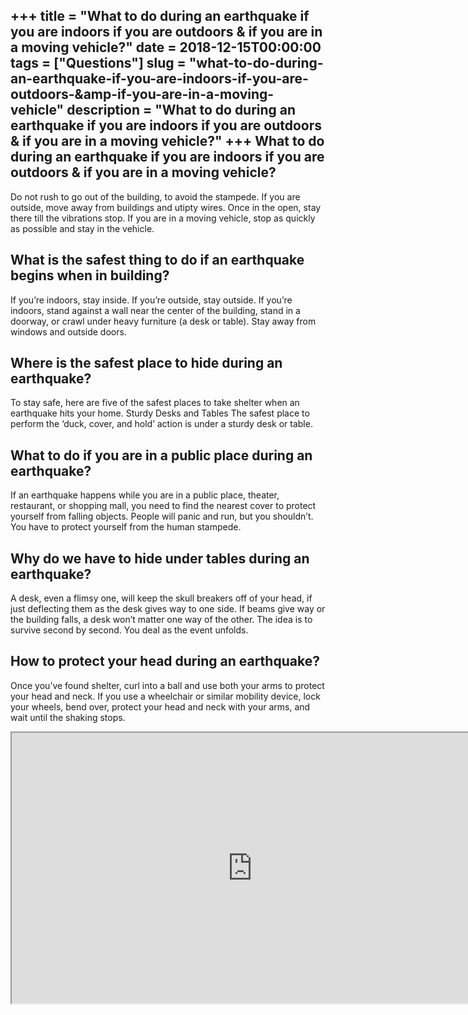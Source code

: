 +++
title = "What to do during an earthquake if you are indoors if you are outdoors &amp; if you are in a moving vehicle?"
date = 2018-12-15T00:00:00
tags = ["Questions"]
slug = "what-to-do-during-an-earthquake-if-you-are-indoors-if-you-are-outdoors-&amp-if-you-are-in-a-moving-vehicle"
description = "What to do during an earthquake if you are indoors if you are outdoors &amp; if you are in a moving vehicle?"
+++
What to do during an earthquake if you are indoors if you are outdoors &amp; if you are in a moving vehicle?
------------------------------------------------------------------------------------------------------------

Do not rush to go out of the building, to avoid the stampede. If you are outside, move away from buildings and utipty wires. Once in the open, stay there till the vibrations stop. If you are in a moving vehicle, stop as quickly as possible and stay in the vehicle.

What is the safest thing to do if an earthquake begins when in building?
------------------------------------------------------------------------

If you’re indoors, stay inside. If you’re outside, stay outside. If you’re indoors, stand against a wall near the center of the building, stand in a doorway, or crawl under heavy furniture (a desk or table). Stay away from windows and outside doors.

Where is the safest place to hide during an earthquake?
-------------------------------------------------------

To stay safe, here are five of the safest places to take shelter when an earthquake hits your home. Sturdy Desks and Tables The safest place to perform the ‘duck, cover, and hold’ action is under a sturdy desk or table.

What to do if you are in a public place during an earthquake?
-------------------------------------------------------------

If an earthquake happens while you are in a public place, theater, restaurant, or shopping mall, you need to find the nearest cover to protect yourself from falling objects. People will panic and run, but you shouldn’t. You have to protect yourself from the human stampede.

Why do we have to hide under tables during an earthquake?
---------------------------------------------------------

A desk, even a flimsy one, will keep the skull breakers off of your head, if just deflecting them as the desk gives way to one side. If beams give way or the building falls, a desk won’t matter one way of the other. The idea is to survive second by second. You deal as the event unfolds.

How to protect your head during an earthquake?
----------------------------------------------

Once you’ve found shelter, curl into a ball and use both your arms to protect your head and neck. If you use a wheelchair or similar mobility device, lock your wheels, bend over, protect your head and neck with your arms, and wait until the shaking stops.

<iframe allow="accelerometer; autoplay; clipboard-write; encrypted-media; gyroscope; picture-in-picture" allowfullscreen="" class="__youtube_prefs__  epyt-is-override  no-lazyload" data-no-lazy="1" data-origheight="433" data-origwidth="770" data-skipgform_ajax_framebjll="" height="433" id="_ytid_81361" loading="lazy" src="https://www.youtube.com/embed/cPUUIwdyX4Y?enablejsapi=1&autoplay=0&cc_load_policy=0&cc_lang_pref=&iv_load_policy=1&loop=0&modestbranding=0&rel=1&fs=1&playsinline=0&autohide=2&theme=dark&color=red&controls=1&" title="YouTube player" width="770"></iframe>